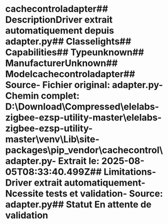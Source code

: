 # cachecontroladapter##  DescriptionDriver extrait automatiquement depuis adapter.py##  Classelights##  Capabilities##  Typeunknown##  ManufacturerUnknown##  Modelcachecontroladapter##  Source- **Fichier original**: adapter.py- **Chemin complet**: D:\Download\Compressed\elelabs-zigbee-ezsp-utility-master\elelabs-zigbee-ezsp-utility-master\venv\Lib\site-packages\pip\_vendor\cachecontrol\adapter.py- **Extrait le**: 2025-08-05T08:33:40.499Z##  Limitations- Driver extrait automatiquement- Ncessite tests et validation- Source: adapter.py##  Statut En attente de validation